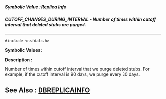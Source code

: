##### Symbolic Value : Replica Info
##### CUTOFF_CHANGES_DURING_INTERVAL - Number of times within cutoff interval that deleted stubs are purged.
---
```
#include <nsfdata.h>
```

**Symbolic Values :**



**Description :**

Number of times within cutoff interval that we purge deleted stubs.  For example, if the cutoff interval is 90 days, we purge every 30 days.


**See Also :**
[DBREPLICAINFO](/domino-c-api-docs/reference/Data/DBREPLICAINFO)
---
